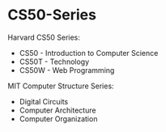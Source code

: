 # CS50-Series
Harvard CS50 Series:

- CS50 - Introduction to Computer Science
- CS50T - Technology
- CS50W - Web Programming

MIT Computer Structure Series:

- Digital Circuits
- Computer Architecture
- Computer Organization
